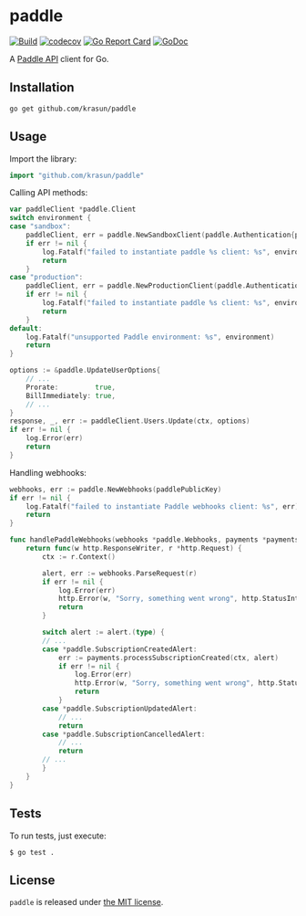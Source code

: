 # paddle

[![Build](https://github.com/krasun/paddle/actions/workflows/build.yml/badge.svg?branch=main)](https://github.com/krasun/paddle/actions/workflows/build.yml)
[![codecov](https://codecov.io/gh/krasun/paddle/branch/main/graph/badge.svg?token=rh8BDdHc2v)](https://codecov.io/gh/krasun/paddle)
[![Go Report Card](https://goreportcard.com/badge/github.com/krasun/paddle)](https://goreportcard.com/report/github.com/krasun/paddle)
[![GoDoc](https://godoc.org/https://godoc.org/github.com/krasun/paddle?status.svg)](https://godoc.org/github.com/krasun/paddle)

A [Paddle API](https://www.paddle.com/) client for Go. 

## Installation

```shell
go get github.com/krasun/paddle
```

## Usage

Import the library: 
```go
import "github.com/krasun/paddle"
```

Calling API methods: 
```go
var paddleClient *paddle.Client
switch environment {
case "sandbox":
    paddleClient, err = paddle.NewSandboxClient(paddle.Authentication{paddleVendorID, paddleVendorAuthCode})
    if err != nil {
        log.Fatalf("failed to instantiate paddle %s client: %s", environment, err)
        return
    }
case "production":
    paddleClient, err = paddle.NewProductionClient(paddle.Authentication{paddleVendorID, paddleVendorAuthCode})
    if err != nil {
        log.Fatalf("failed to instantiate paddle %s client: %s", environment, err)
        return
    }
default:
    log.Fatalf("unsupported Paddle environment: %s", environment)
    return
}

options := &paddle.UpdateUserOptions{
    // ... 
    Prorate:         true,
    BillImmediately: true,
    // ...
}
response, _, err := paddleClient.Users.Update(ctx, options)
if err != nil {
    log.Error(err)
    return
}
```

Handling webhooks:
```go
webhooks, err := paddle.NewWebhooks(paddlePublicKey)
if err != nil {
    log.Fatalf("failed to instantiate Paddle webhooks client: %s", err)
    return
}

func handlePaddleWebhooks(webhooks *paddle.Webhooks, payments *payments) func(http.ResponseWriter, *http.Request) {
    return func(w http.ResponseWriter, r *http.Request) {
        ctx := r.Context()

        alert, err := webhooks.ParseRequest(r)
        if err != nil {
            log.Error(err)
            http.Error(w, "Sorry, something went wrong", http.StatusInternalServerError)
            return
        }

        switch alert := alert.(type) {
        // ... 
        case *paddle.SubscriptionCreatedAlert:
            err := payments.processSubscriptionCreated(ctx, alert)
            if err != nil {
                log.Error(err)
                http.Error(w, "Sorry, something went wrong", http.StatusInternalServerError)
                return
            }
        case *paddle.SubscriptionUpdatedAlert:
            // ... 
            return
        case *paddle.SubscriptionCancelledAlert:
            // ... 
            return
        // ...
        }
    }
}
```

## Tests 

To run tests, just execute: 
```
$ go test . 
```

## License 

`paddle` is released under [the MIT license](LICENSE).
